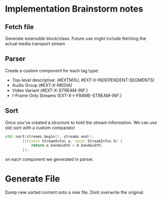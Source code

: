 # Implementation Brainstorm notes

## Fetch file
Generate extensible block/class. Future use might include fetching the actual media transport stream

## Parser
Create a custom component for each tag type:

  - Top-level descriptive: (#EXTM3U,    #EXT-X-INDEPENDENT-SEGMENTS)
  - Audio Group (#EXT-X-MEDIA)
  - Video Variant (#EXT-X-STREAM-INF:)
  -  I-Frame Only Streams (EXT-X-I-FRAME-STREAM-INF:)

## Sort
Once you've created a structure to hold the stream information. We can use std::sort with a custom comparator
```C++
std::sort(streams.begin(), streams.end(), 
        [](const StreamInfo& a, const StreamInfo& b) {
            return a.bandwidth < b.bandwidth;
        });
```
on each component we generated in parser.

# Generate File
Dump new sorted content onto a new file. Dont overwrite the original.
